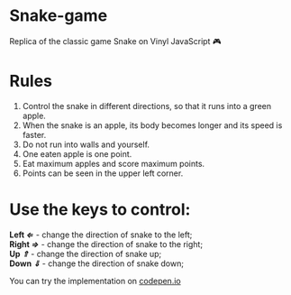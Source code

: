 # Snake-game
Replica of the classic game Snake on Vinyl JavaScript &#127918;

# Rules
1. Control the snake in different directions, so that it runs into a green apple.  
2. When the snake is an apple, its body becomes longer and its speed is faster.  
3. Do not run into walls and yourself.  
4. One eaten apple is one point.  
5. Eat maximum apples and score maximum points.  
6. Points can be seen in the upper left corner.

# Use the keys to control:  
__Left *&lArr;*__ - change the direction of snake to the left;  
__Right *&rArr;*__ - change the direction of snake to the right;  
__Up *&uArr;*__ - change the direction of snake up;  
__Down *&dArr;*__ - change the direction of snake down;  

You can try the implementation on [codepen.io](https://codepen.io/anar_agaev/pen/MWWmadR "You can try snake game on codepen") 
